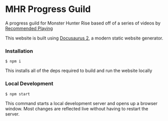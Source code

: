 # MHR Progress Guild

A progress guild for Monster Hunter Rise based off of a series of videos by [Recommended Playing](https://www.youtube.com/@RecommendedPlaying)

This website is built using [Docusaurus 2](https://docusaurus.io/), a modern static website generator.

### Installation

```
$ npm i
```
This installs all of the deps required to build and run the website locally

### Local Development

```
$ npm start
```

This command starts a local development server and opens up a browser window. Most changes are reflected live without having to restart the server.
